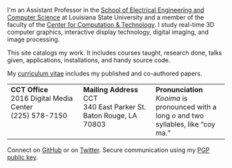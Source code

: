 I'm an Assistant Professor in the [School of Electrical Engineering and Computer Science][csc] at Louisiana State University and a member of the faculty of the [Center for Computation &amp; Technology][cct]. I study real-time 3D computer graphics, interactive display technology, digital imaging, and image processing.

This site catalogs my work. It includes courses taught, research done, talks given, applications, installations, and handy source code.

My [curriculum vitae][cv] includes my published and co-authored papers.

<table>
<tr>
<td style="width:25%; vertical-align:top;"><b>CCT Office</b><br>2016 Digital Media Center<br>(225) 578-7150</td>
<td style="width:25%; vertical-align:top;"><b>Mailing Address</b><br>CCT<br>340 East Parker St.<br>Baton Rouge, LA<br>70803</td>
<td style="width:25%; vertical-align:top;"><b>Pronunciation</b><br><em>Kooima</em> is pronounced with a long <em>o</em> and two syllables, like &ldquo;coy ma.&rdquo;</td>
</tr>
</table>

Connect on [GitHub](https://github.com/rlk) or on [Twitter](https://twitter.com/rlk).
Secure communication using my [PGP public key](misc/pub.asc).

[csc]: http://csc.lsu.edu/
[lsu]: http://www.lsu.edu/
[cct]: http://www.cct.lsu.edu/
[cv]:  kooima-cv.pdf
